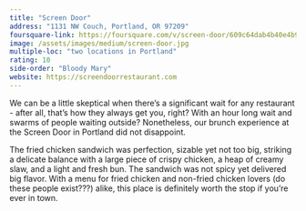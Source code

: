 ```yaml
---
title: "Screen Door"
address: "1131 NW Couch, Portland, OR 97209"
foursquare-link: https://foursquare.com/v/screen-door/609c64dab4b40e4b9aad5317
image: /assets/images/medium/screen-door.jpg
multiple-loc: "two locations in Portland"
rating: 10
side-order: "Bloody Mary"
website: https://screendoorrestaurant.com
---
```


We can be a little skeptical when there’s a significant wait for any restaurant - after all, that’s how they always get
you, right? With an hour long wait and swarms of people waiting outside? Nonetheless, our brunch experience at the
Screen Door in Portland did not disappoint.

The fried chicken sandwich was perfection, sizable yet not too big, striking a delicate balance with a large piece of
crispy chicken, a heap of creamy slaw, and a light and fresh bun. The sandwich was not spicy yet delivered big flavor.
With a menu for fried chicken and non-fried chicken lovers (do these people exist???) alike, this place is definitely
worth the stop if you’re ever in town.
